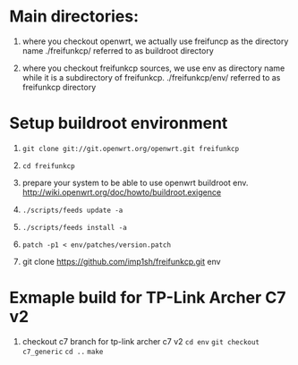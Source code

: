 # Main directories:
1. where you checkout openwrt, we actually use freifuncp as the directory name
./freifunkcp/ referred to as buildroot directory

2. where you checkout freifunkcp sources, we use env as directory name while it is a subdirectory of freifunkcp.
./freifunkcp/env/ referred to as freifunkcp directory

# Setup buildroot environment
1. `git clone git://git.openwrt.org/openwrt.git freifunkcp`

2. `cd freifunkcp`

3. prepare your system to be able to use openwrt buildroot env.
   http://wiki.openwrt.org/doc/howto/buildroot.exigence

4. `./scripts/feeds update -a`

5. `./scripts/feeds install -a`

6. `patch -p1 < env/patches/version.patch`

7. git clone https://github.com/imp1sh/freifunkcp.git env

# Exmaple build for TP-Link Archer C7 v2
1. checkout c7 branch for tp-link archer c7 v2
      `cd env`
      `git checkout c7_generic`
      `cd ..`
      `make`

